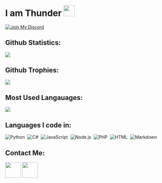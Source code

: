 <h1>I am Thunder <img src="https://cdn.discordapp.com/emojis/1055063219800117268.gif" height="35px"></h1>

[![Join My Discord](https://img.shields.io/badge/-Discord-05122A?style=flat&logo=discord)](https://discord.gg/pN9NDAHg77)

<h2>Github Statistics:</h2>
<img src="https://github-readme-stats.vercel.app/api?username=ThunderDoesDev&show_icons=true&theme=radical&count_private=true&include_all_commits=true">

<h2>Github Trophies:</h2>
<img src="https://github-profile-trophy.vercel.app/?username=ThunderDoesDev&rank=SS,S,AAA,AA,A,B,C&row=1&id=">

<h2>Most Used Langauages:</h2>
<img src="https://github-readme-stats.vercel.app/api/top-langs/?username=ThunderDoesDev&theme=radical&layout=compact">

<h2>Languages I code in:</h2>

![Python](https://img.shields.io/badge/-Python-05122A?style=flat&logo=python)&nbsp;
![C#](https://img.shields.io/badge/-CSharp-05122A?style=flat&logo=c#)&nbsp;
![JavaScript](https://img.shields.io/badge/-JavaScript-05122A?style=flat&logo=javascript)&nbsp;
![Node.js](https://img.shields.io/badge/-Node.js-05122A?style=flat&logo=node.js)&nbsp;
![PHP](https://img.shields.io/badge/-PHP-05122A?style=flat&logo=php)&nbsp;
![HTML](https://img.shields.io/badge/-HTML-05122A?style=flat&logo=HTML5)&nbsp;
![Markdown](https://img.shields.io/badge/-Markdown-05122A?style=flat&logo=markdown)&nbsp;

<h2>Contact Me:</h2>

<a href="https://discord.gg/pN9NDAHg77"><img src="https://www.freepnglogos.com/uploads/discord-logo-png/discord-logo-logodownload-download-logotipos-1.png" height="50px"></a> <a href="https://twitter.com/thunderdoesdev"><img src="https://1000logos.net/wp-content/uploads/2017/06/Twitter-Logo.png" height="50px"></a>
